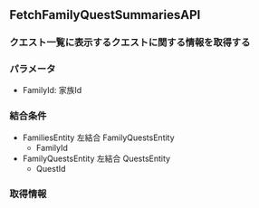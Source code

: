 # 

## FetchFamilyQuestSummariesAPI
### クエスト一覧に表示するクエストに関する情報を取得する

### パラメータ
- FamilyId: 家族Id

### 結合条件
- FamiliesEntity 左結合 FamilyQuestsEntity
  - FamilyId
- FamilyQuestsEntity 左結合 QuestsEntity
  - QuestId

### 取得情報
